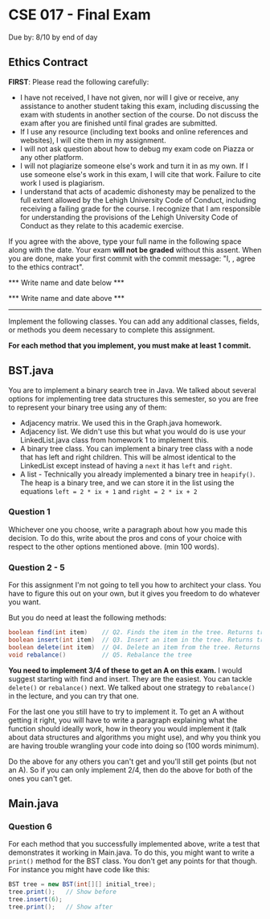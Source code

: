 # CSE 017 - Final Exam

Due by: 8/10 by end of day

## Ethics Contract

**FIRST**: Please read the following carefully:

-	I have not received, I have not given, nor will I give or receive, any assistance to another student taking this exam, including discussing the exam with students in another section of the course. Do not discuss the exam after you are finished until final grades are submitted.
- If I use any resource (including text books and online references and websites), I will cite them in my assignment.
- I will not ask question about how to debug my exam code on Piazza or any other platform.
-	I will not plagiarize someone else's work and turn it in as my own. If I use someone else's work in this exam, I will cite that work. Failure to cite work I used is plagiarism.
-	I understand that acts of academic dishonesty may be penalized to the full extent allowed by the Lehigh University Code of Conduct, including receiving a failing grade for the course. I recognize that I am responsible for understanding the provisions of the Lehigh University Code of Conduct as they relate to this academic exercise.

If you agree with the above, type your full name in the following space along with the date. Your exam **will not be graded** without this assent. When you are done, make your first commit with the commit message: "I, <your name>, agree to the ethics contract".

*** Write name and date below ***



*** Write name and date above ***

-----------------------------------------------------------------------------------------------------

Implement the following classes. You can add any additional classes, fields, or methods you deem necessary to complete this assignment.

**For each method that you implement, you must make at least 1 commit.**

## BST.java

You are to implement a binary search tree in Java. We talked about several options for implementing tree data structures this semester, so you are free to represent your binary tree using any of them:

- Adjacency matrix. We used this in the Graph.java homework.
- Adjacency list. We didn't use this but what you would do is use your LinkedList.java class from homework 1 to implement this.
- A binary tree class. You can implement a binary tree class with a node that has left and right children. This will be almost identical to the LinkedList except instead of having a `next` it has `left` and `right`.
- A list - Technically you already implemented a binary tree in `heapify()`. The heap is a binary tree, and we can store it in the list using the equations `left = 2 * ix + 1` and `right = 2 * ix + 2`

### Question 1

Whichever one you choose, write a paragraph about how you made this decision. To do this, write about the pros and cons of your choice with respect to the other options mentioned above. (min 100 words).

### Question 2 - 5

For this assignment I'm not going to tell you how to architect your class. You have to figure this out on your own, but it gives you freedom to do whatever you want.

But you do need at least the following methods:

```java
boolean find(int item)    // Q2. Finds the item in the tree. Returns true if it's there, false if it's not.
boolean insert(int item)  // Q3. Insert an item in the tree. Returns true if the insert was successful, false if the item already existed in the tree
boolean delete(int item)  // Q4. Delete an item from the tree. Returns true if the item was deleted, false if it wasn't there to delete.
void rebalance()          // Q5. Rebalance the tree
```

**You need to implement 3/4 of these to get an A on this exam.** I would suggest starting with find and insert. They are the easiest. You can tackle `delete()` or `rebalance()` next. We talked about one strategy to `rebalance()` in the lecture, and you can try that one.

For the last one you still have to try to implement it. To get an A without getting it right, you will have to write a paragraph explaining what the function should ideally work, how in theory you would implement it (talk about data structures and algorithms you might use), and why you think you are having trouble wrangling your code into doing so (100 words minimum).

Do the above for any others you can't get and you'll still get points (but not an A). So if you can only implement 2/4, then do the above for both of the ones you can't get.

## Main.java

### Question 6

For each method that you successfully implemented above, write a test that demonstrates it working in Main.java. To do this, you might want to write a `print()` method for the BST class. You don't get any points for that though. For instance you might have code like this:

```java
BST tree = new BST(int[][] initial_tree);
tree.print();   // Show before
tree.insert(6);
tree.print();   // Show after
```
